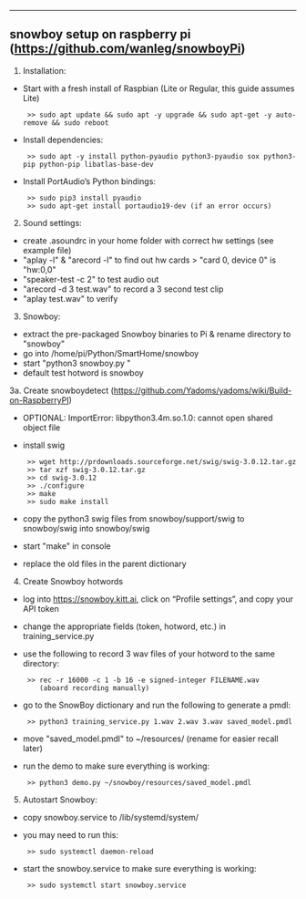 -------------------------------------------------------------------
snowboy setup on raspberry pi (https://github.com/wanleg/snowboyPi)
-------------------------------------------------------------------


1. Installation:

- Start with a fresh install of Raspbian (Lite or Regular, this guide assumes Lite)

       >> sudo apt update && sudo apt -y upgrade && sudo apt-get -y auto-remove && sudo reboot

- Install dependencies:

       >> sudo apt -y install python-pyaudio python3-pyaudio sox python3-pip python-pip libatlas-base-dev

- Install PortAudio’s Python bindings:

       >> sudo pip3 install pyaudio
       >> sudo apt-get install portaudio19-dev (if an error occurs)


2. Sound settings:

- create .asoundrc in your home folder with correct hw settings (see example file)
- "aplay -l" & "arecord -l" to find out hw cards > "card 0, device 0" is "hw:0,0" 
- "speaker-test -c 2" to test audio out
- "arecord -d 3 test.wav" to record a 3 second test clip 
- "aplay test.wav" to verify


3. Snowboy:

- extract the pre-packaged Snowboy binaries to Pi & rename directory to "snowboy"
- go into /home/pi/Python/SmartHome/snowboy
- start "python3 snowboy.py
"
- default test hotword is snowboy


3a. Create snowboydetect (https://github.com/Yadoms/yadoms/wiki/Build-on-RaspberryPI)

- OPTIONAL: ImportError: libpython3.4m.so.1.0: cannot open shared object file
- install swig

       >> wget http://prdownloads.sourceforge.net/swig/swig-3.0.12.tar.gz
       >> tar xzf swig-3.0.12.tar.gz
       >> cd swig-3.0.12
       >> ./configure
       >> make
       >> sudo make install

- copy the python3 swig files from snowboy/support/swig to snowboy/swig into snowboy/swig
- start "make" in console 
- replace the old files in the parent dictionary


4. Create Snowboy hotwords

- log into https://snowboy.kitt.ai, click on “Profile settings”, and copy your API token
- change the appropriate fields (token, hotword, etc.) in training_service.py
- use the following to record 3 wav files of your hotword to the same directory:

       >> rec -r 16000 -c 1 -b 16 -e signed-integer FILENAME.wav
          (aboard recording manually)

- go to the SnowBoy dictionary and run the following to generate a pmdl:

       >> python3 training_service.py 1.wav 2.wav 3.wav saved_model.pmdl

- move "saved_model.pmdl" to ~/resources/ (rename for easier recall later)
- run the demo to make sure everything is working:

       >> python3 demo.py ~/snowboy/resources/saved_model.pmdl


5. Autostart Snowboy:

- copy snowboy.service to /lib/systemd/system/
- you may need to run this:

       >> sudo systemctl daemon-reload 

- start the snowboy.service to make sure everything is working:

       >> sudo systemctl start snowboy.service
